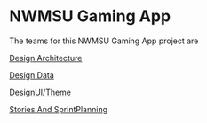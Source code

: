 # NWMSU Gaming App
The teams for this NWMSU Gaming App project are 

[Design Architecture](https://github.com/KHARIKA17/NWMSU_Gaming-App/tree/master/DesignArchitecture)

[Design Data](https://github.com/KHARIKA17/NWMSU_Gaming-App/tree/master/DesignData)

[DesignUI/Theme](https://github.com/KHARIKA17/NWMSU_Gaming-App/tree/master/DesignUI-Theme)

[Stories And SprintPlanning](https://github.com/KHARIKA17/NWMSU_Gaming-App/tree/master/StoriesAndSprintPlanning)
